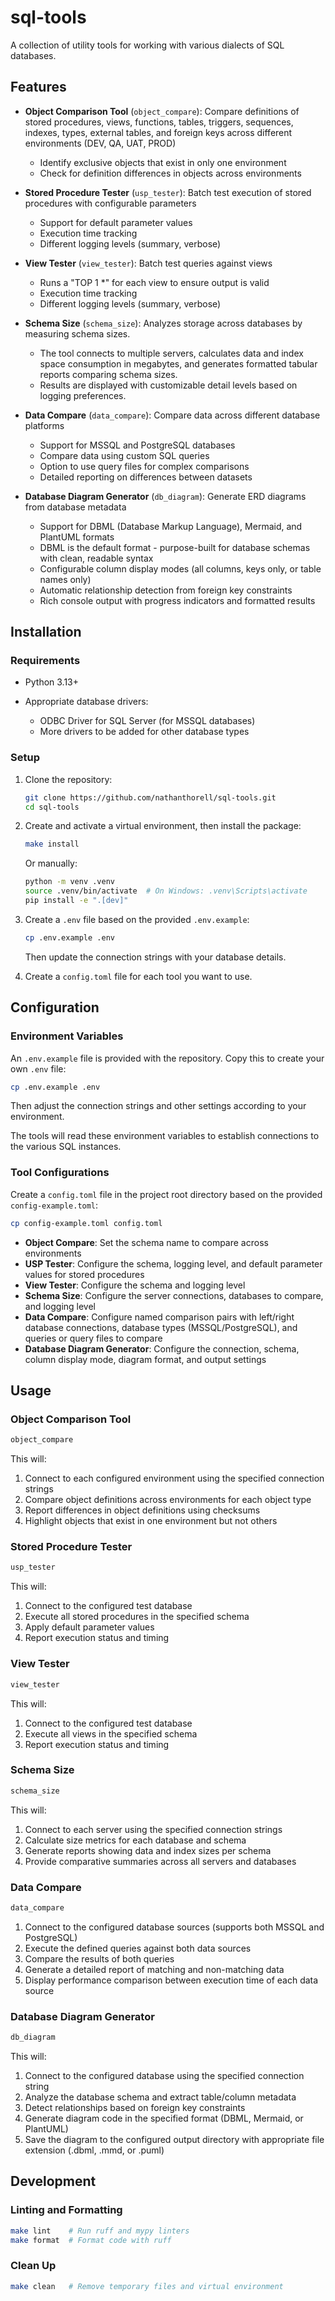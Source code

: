 # sql-tools

A collection of utility tools for working with various dialects of SQL databases.

## Features

- **Object Comparison Tool** (`object_compare`): Compare definitions of stored procedures, views, functions, tables, triggers, sequences, indexes, types, external tables, and foreign keys across different environments (DEV, QA, UAT, PROD)

  - Identify exclusive objects that exist in only one environment
  - Check for definition differences in objects across environments

- **Stored Procedure Tester** (`usp_tester`): Batch test execution of stored procedures with configurable parameters
  - Support for default parameter values
  - Execution time tracking
  - Different logging levels (summary, verbose)

- **View Tester** (`view_tester`): Batch test queries against views
  - Runs a "TOP 1 *" for each view to ensure output is valid
  - Execution time tracking
  - Different logging levels (summary, verbose)

- **Schema Size** (`schema_size`): Analyzes storage across databases by measuring schema sizes.
  - The tool connects to multiple servers, calculates data and index space consumption in megabytes, and generates formatted tabular reports comparing schema sizes.
  - Results are displayed with customizable detail levels based on logging preferences.

- **Data Compare** (`data_compare`): Compare data across different database platforms
  - Support for MSSQL and PostgreSQL databases
  - Compare data using custom SQL queries
  - Option to use query files for complex comparisons
  - Detailed reporting on differences between datasets

- **Database Diagram Generator** (`db_diagram`): Generate ERD diagrams from database metadata
  - Support for DBML (Database Markup Language), Mermaid, and PlantUML formats
  - DBML is the default format - purpose-built for database schemas with clean, readable syntax
  - Configurable column display modes (all columns, keys only, or table names only)
  - Automatic relationship detection from foreign key constraints
  - Rich console output with progress indicators and formatted results

## Installation

### Requirements

- Python 3.13+
- Appropriate database drivers:

    - ODBC Driver for SQL Server (for MSSQL databases)
    - More drivers to be added for other database types

### Setup

1. Clone the repository:

   ```bash
   git clone https://github.com/nathanthorell/sql-tools.git
   cd sql-tools
   ```

2. Create and activate a virtual environment, then install the package:

   ```bash
   make install
   ```

   Or manually:

   ```bash
   python -m venv .venv
   source .venv/bin/activate  # On Windows: .venv\Scripts\activate
   pip install -e ".[dev]"
   ```

3. Create a `.env` file based on the provided `.env.example`:

   ```bash
   cp .env.example .env
   ```

   Then update the connection strings with your database details.

4. Create a `config.toml` file for each tool you want to use.

## Configuration

### Environment Variables

An `.env.example` file is provided with the repository. Copy this to create your own `.env` file:

```bash
cp .env.example .env
```

Then adjust the connection strings and other settings according to your environment.

The tools will read these environment variables to establish connections to the various SQL instances.

### Tool Configurations

Create a `config.toml` file in the project root directory based on the provided `config-example.toml`:

```bash
cp config-example.toml config.toml
```

- **Object Compare**: Set the schema name to compare across environments
- **USP Tester**: Configure the schema, logging level, and default parameter values for stored procedures
- **View Tester**: Configure the schema and logging level
- **Schema Size**: Configure the server connections, databases to compare, and logging level
- **Data Compare**: Configure named comparison pairs with left/right database connections, database types (MSSQL/PostgreSQL), and queries or query files to compare
- **Database Diagram Generator**: Configure the connection, schema, column display mode, diagram format, and output settings

## Usage

### Object Comparison Tool

```bash
object_compare
```

This will:

1. Connect to each configured environment using the specified connection strings
1. Compare object definitions across environments for each object type
1. Report differences in object definitions using checksums
1. Highlight objects that exist in one environment but not others

### Stored Procedure Tester

```bash
usp_tester
```

This will:

1. Connect to the configured test database
1. Execute all stored procedures in the specified schema
1. Apply default parameter values
1. Report execution status and timing

### View Tester

```bash
view_tester
```

This will:

1. Connect to the configured test database
1. Execute all views in the specified schema
1. Report execution status and timing

### Schema Size

```bash
schema_size
```

This will:

1. Connect to each server using the specified connection strings
1. Calculate size metrics for each database and schema
1. Generate reports showing data and index sizes per schema
1. Provide comparative summaries across all servers and databases

### Data Compare

```bash
data_compare
```

1. Connect to the configured database sources (supports both MSSQL and PostgreSQL)
1. Execute the defined queries against both data sources
1. Compare the results of both queries
1. Generate a detailed report of matching and non-matching data
1. Display performance comparison between execution time of each data source

### Database Diagram Generator

```bash
db_diagram
```

This will:

1. Connect to the configured database using the specified connection string
1. Analyze the database schema and extract table/column metadata
1. Detect relationships based on foreign key constraints
1. Generate diagram code in the specified format (DBML, Mermaid, or PlantUML)
1. Save the diagram to the configured output directory with appropriate file extension (.dbml, .mmd, or .puml)

## Development

### Linting and Formatting

```bash
make lint    # Run ruff and mypy linters
make format  # Format code with ruff
```

### Clean Up

```bash
make clean   # Remove temporary files and virtual environment
```
